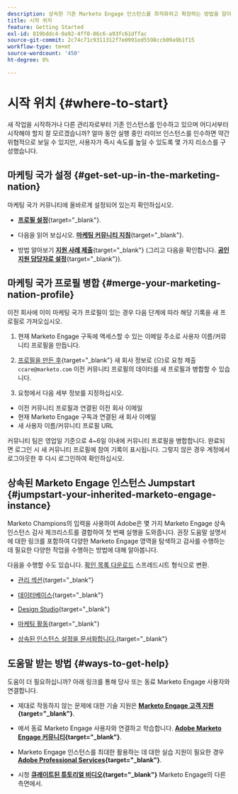 ```yaml
---
description: 상속한 기존 Marketo Engage 인스턴스를 최적화하고 확장하는 방법을 알아봅니다. 체크리스트에 따라 관리자 설정을 감사하고 데이터베이스 위생을 유지합니다.
title: 시작 위치
feature: Getting Started
exl-id: 819bddc4-0a92-4ff0-86c6-a93fc61dffac
source-git-commit: 2c74c71c9311312f7e0991ed5598ccb09a9b1f15
workflow-type: tm+mt
source-wordcount: '450'
ht-degree: 0%

---
```


# 시작 위치 {#where-to-start}

새 작업을 시작하거나 다른 관리자로부터 기존 인스턴스를 인수하고 있으며 어디서부터 시작해야 할지 잘 모르겠습니까? 얼마 동안 실행 중인 라이브 인스턴스를 인수하면 약간 위협적으로 보일 수 있지만, 사용자가 즉시 속도를 높일 수 있도록 몇 가지 리소스를 구성했습니다.

## 마케팅 국가 설정 {#get-set-up-in-the-marketing-nation}

마케팅 국가 커뮤니티에 올바르게 설정되어 있는지 확인하십시오.

* [**프로필 설정**](https://nation.marketo.com/){target="_blank"}.

* 다음을 읽어 보십시오. [**마케팅 커뮤니티 지침**](https://nation.marketo.com/t5/community-guidelines/ct-p/community-guidelines){target="_blank"}.

* 방법 알아보기 [**지원 사례 제출**](https://nation.marketo.com/t5/Knowledgebase/Submitting-a-Support-Case-to-Marketo-Support/ta-p/252201){target="_blank"} (그리고 다음을 확인합니다. [**공인 지원 담당자로 설정**](https://nation.marketo.com/t5/Knowledgebase/Managing-Authorized-Support-Contacts/ta-p/254341){target="_blank"}).

## 마케팅 국가 프로필 병합 {#merge-your-marketing-nation-profile}

이전 회사에 이미 마케팅 국가 프로필이 있는 경우 다음 단계에 따라 해당 기록을 새 프로필로 가져오십시오.

1. 현재 Marketo Engage 구독에 액세스할 수 있는 이메일 주소로 사용자 이름/커뮤니티 프로필을 만듭니다.

1. [프로필을 만든 후](https://nation.marketo.com/){target="_blank"} 새 회사 정보로 (으)로 요청 제출 `ccare@marketo.com` 이전 커뮤니티 프로필의 데이터를 새 프로필과 병합할 수 있습니다.

1. 요청에서 다음 세부 정보를 지정하십시오.

* 이전 커뮤니티 프로필과 연결된 이전 회사 이메일
* 현재 Marketo Engage 구독과 연결된 새 회사 이메일
* 새 사용자 이름/커뮤니티 프로필 URL

커뮤니티 팀은 영업일 기준으로 4~6일 이내에 커뮤니티 프로필을 병합합니다. 완료되면 로그인 시 새 커뮤니티 프로필에 참여 기록이 표시됩니다. 그렇지 않은 경우 계정에서 로그아웃한 후 다시 로그인하여 확인하십시오.

## 상속된 Marketo Engage 인스턴스 Jumpstart  {#jumpstart-your-inherited-marketo-engage-instance}

Marketo Champions의 입력을 사용하여 Adobe은 몇 가지 Marketo Engage 상속 인스턴스 감사 체크리스트를 결합하여 첫 번째 실행을 도와줍니다. 권장 도움말 설명서에 대한 링크를 포함하여 다양한 Marketo Engage 영역을 탐색하고 감사를 수행하는 데 필요한 다양한 작업을 수행하는 방법에 대해 알아봅니다.

다음을 수행할 수도 있습니다. [확인 목록 다운로드](/help/marketo/getting-started/inheriting-a-marketo-engage-instance/assets/adobe-marketo-engage-inherited-instance-admin-checklist.xlsx) 스프레드시트 형식으로 변환.

* [관리 섹션](/help/marketo/getting-started/inheriting-a-marketo-engage-instance/admin-section-checklist.md){target="_blank"}

* [데이터베이스](/help/marketo/getting-started/inheriting-a-marketo-engage-instance/database-checklist.md){target="_blank"}

* [Design Studio](/help/marketo/getting-started/inheriting-a-marketo-engage-instance/design-studio-checklist.md){target="_blank"}

* [마케팅 활동](/help/marketo/getting-started/inheriting-a-marketo-engage-instance/marketing-activities-checklist.md){target="_blank"}

* [상속된 인스턴스 설정을 문서화합니다.](/help/marketo/getting-started/inheriting-a-marketo-engage-instance/document-your-setup.md){target="_blank"}

## 도움말 받는 방법 {#ways-to-get-help}

도움이 더 필요하십니까? 아래 링크를 통해 당사 또는 동료 Marketo Engage 사용자와 연결합니다.

* 제대로 작동하지 않는 문제에 대한 기술 지원은 **[Marketo Engage 고객 지원](https://nation.marketo.com/t5/Support/ct-p/Support){target="_blank"}**.

* 에서 동료 Marketo Engage 사용자와 연결하고 학습합니다. **[Adobe Marketo Engage 커뮤니티](https://nation.marketo.com/){target="_blank"}**.

* Marketo Engage 인스턴스를 최대한 활용하는 데 대한 실습 지원이 필요한 경우 **[Adobe Professional Services](https://business.adobe.com/products/marketo/services-support.html){target="_blank"}**.

* 시청 **[큐레이트된 튜토리얼 비디오](https://experienceleague.adobe.com/docs/marketo-learn/tutorials/overview.html){target="_blank"}** Marketo Engage의 다른 측면에서.
